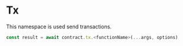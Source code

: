 # Tx

This namespace is used send transactions.

```typescript
const result = await contract.tx.<functionName>(...args, options)
```
